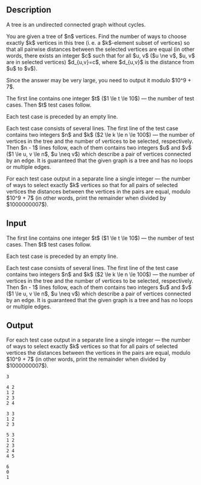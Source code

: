 ## Description

<div><p>A tree is an undirected connected graph without cycles.</p><p>You are given a tree of $n$ vertices. Find the number of ways to choose exactly $k$ vertices in this tree (i. e. a $k$-element subset of vertices) so that all pairwise distances between the selected vertices are equal (in other words, there exists an integer $c$ such that for all $u, v$ ($u \ne v$, $u, v$ are in selected vertices) $d_{u,v}=c$, where $d_{u,v}$ is the distance from $u$ to $v$).</p><p>Since the answer may be very large, you need to output it modulo $10^9 + 7$.</p></div><div class="input-specification"><p>The first line contains one integer $t$ ($1 \le t \le 10$) — the number of test cases. Then $t$ test cases follow.</p><p>Each test case is preceded by an empty line.</p><p>Each test case consists of several lines. The first line of the test case contains two integers $n$ and $k$ ($2 \le k \le n \le 100$) — the number of vertices in the tree and the number of vertices to be selected, respectively. Then $n - 1$ lines follow, each of them contains two integers $u$ and $v$ ($1 \le u, v \le n$, $u \neq v$) which describe a pair of vertices connected by an edge. It is guaranteed that the given graph is a tree and has no loops or multiple edges.</p></div><div class="output-specification"><p>For each test case output in a separate line a single integer — the number of ways to select exactly $k$ vertices so that for all pairs of selected vertices the distances between the vertices in the pairs are equal, modulo $10^9 + 7$ (in other words, print the remainder when divided by $1000000007$).</p></div>

## Input

<p>The first line contains one integer $t$ ($1 \le t \le 10$) — the number of test cases. Then $t$ test cases follow.</p><p>Each test case is preceded by an empty line.</p><p>Each test case consists of several lines. The first line of the test case contains two integers $n$ and $k$ ($2 \le k \le n \le 100$) — the number of vertices in the tree and the number of vertices to be selected, respectively. Then $n - 1$ lines follow, each of them contains two integers $u$ and $v$ ($1 \le u, v \le n$, $u \neq v$) which describe a pair of vertices connected by an edge. It is guaranteed that the given graph is a tree and has no loops or multiple edges.</p>

## Output

<p>For each test case output in a separate line a single integer — the number of ways to select exactly $k$ vertices so that for all pairs of selected vertices the distances between the vertices in the pairs are equal, modulo $10^9 + 7$ (in other words, print the remainder when divided by $1000000007$).</p>





```input1
3

4 2
1 2
2 3
2 4

3 3
1 2
2 3

5 3
1 2
2 3
2 4
4 5
```




```output1
6
0
1
```


